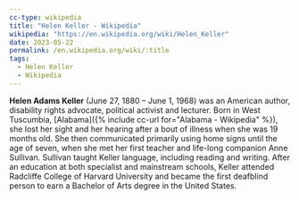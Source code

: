 ```yaml
---
cc-type: wikipedia
title: "Helen Keller - Wikipedia"
wikipedia: "https://en.wikipedia.org/wiki/Helen_Keller"
date: 2023-05-22
permalink: /en.wikipedia.org/wiki/:title
tags:
  - Helen Keller
  - Wikipedia
---
```

**Helen Adams Keller** (June 27, 1880 – June 1, 1968) was an American author, disability rights advocate, political activist and lecturer. Born in West Tuscumbia, [Alabama]({% include cc-url for="Alabama - Wikipedia" %}), she lost her sight and her hearing after a bout of illness when she was 19 months old. She then communicated primarily using home signs until the age of seven, when she met her first teacher and life-long companion Anne Sullivan. Sullivan taught Keller language, including reading and writing. After an education at both specialist and mainstream schools, Keller attended Radcliffe College of Harvard University and became the first deafblind person to earn a Bachelor of Arts degree in the United States.